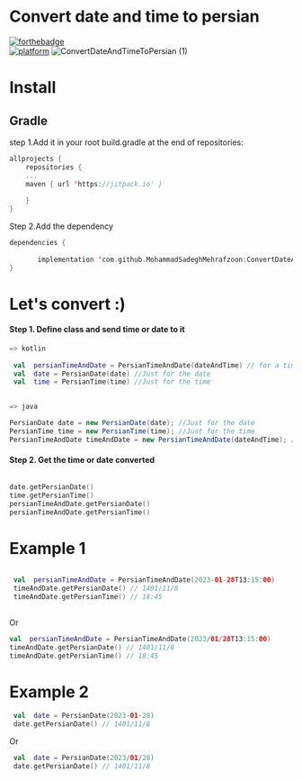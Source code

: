 # Convert date and time to persian


[![forthebadge](https://forthebadge.com/images/badges/built-for-android.svg)](https://forthebadge.com)
<br/>
[![platform](https://img.shields.io/badge/platform-Android-yellow.svg)](https://www.android.com)
![ConvertDateAndTimeToPersian (1)](https://user-images.githubusercontent.com/78638521/215270709-52455d8a-c48e-4f06-b069-bae462215388.svg)



# Install

## Gradle

step 1.Add it in your root build.gradle at the end of repositories:
```kotlin 
allprojects {
	repositories {
	...
	maven { url 'https://jitpack.io' }
	
    }
}
```
Step 2.Add the dependency

```kotlin
dependencies {
	   
	   implementation 'com.github.MohammadSadeghMehrafzoon:ConvertDateAndTimeToPersian:0.0.1'
}
```

# Let's convert :)
#### Step 1. Define class and send time or date to it
```kotlin
=> kotlin
 
 val  persianTimeAndDate = PersianTimeAndDate(dateAndTime) // for a time and date string
 val  date = PersianDate(date) //Just for the date
 val  time = PersianTime(time) //Just for the time
 
```
```java
=> java

PersianDate date = new PersianDate(date); //Just for the date
PersianTime time = new PersianTime(time); //Just for the time
PersianTimeAndDate timeAndDate = new PersianTimeAndDate(dateAndTime); // for a time and date string

```
#### Step 2. Get the time or date converted

```kotlin

date.getPersianDate()
time.getPersianTime()
persianTimeAndDate.getPersianDate()
persianTimeAndDate.getPersianTime()
```

# Example 1

```kotlin

 val  persianTimeAndDate = PersianTimeAndDate(2023-01-28T13:15:00)
 timeAndDate.getPersianDate() // 1401/11/8 
 timeAndDate.getPersianTime() // 18:45
 
 ```
 Or
 ```kotlin
 val  persianTimeAndDate = PersianTimeAndDate(2023/01/28T13:15:00)
 timeAndDate.getPersianDate() // 1401/11/8 
 timeAndDate.getPersianTime() // 18:45
 
```

# Example 2

```kotlin
 val  date = PersianDate(2023-01-28)
 date.getPersianDate() // 1401/11/8 

```
 Or
``` kotlin
 val  date = PersianDate(2023/01/28)
 date.getPersianDate() // 1401/11/8 
 
```
